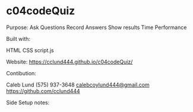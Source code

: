 # c04codeQuiz

Purpose:
Ask Questions
Record Answers
Show results
Time Performance

Built with:

HTML
CSS
script.js

Website:
https://cclund444.github.io/c04codeQuiz/

Contibution:

Caleb Lund 
(575) 937-3648 
calebcoylund444@gmail.com 
https://github.com/cclund444

Side Setup notes:

